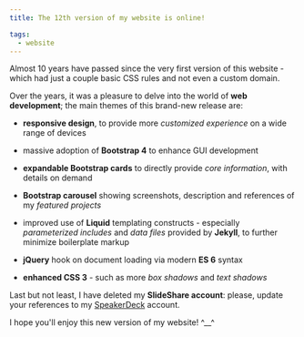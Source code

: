 ```yaml
---
title: The 12th version of my website is online!

tags:
  - website
---
```



Almost 10 years have passed since the very first version of this website - which had just a couple basic CSS rules and not even a custom domain.

Over the years, it was a pleasure to delve into the world of **web development**; the main themes of this brand-new release are:

* **responsive design**, to provide more *customized experience* on a wide range of devices

* massive adoption of **Bootstrap 4** to enhance GUI development

* **expandable Bootstrap cards** to directly provide *core information*, with details on demand

* **Bootstrap carousel** showing screenshots, description and references of my *featured projects*

* improved use of **Liquid** templating constructs - especially *parameterized includes* and *data files* provided by **Jekyll**, to further minimize boilerplate markup

* **jQuery** hook on document loading via modern **ES 6** syntax

* **enhanced CSS 3** - such as more *box shadows* and *text shadows*

Last but not least, I have deleted my **SlideShare account**: please, update your references to my [SpeakerDeck](https://speakerdeck.com/giancosta86) account.

I hope you'll enjoy this new version of my website! ^\_\_^